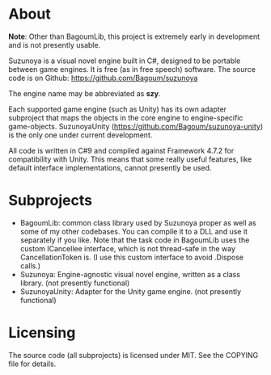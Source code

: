 # About

**Note**: Other than BagoumLib, this project is extremely early in development and is not presently usable.

Suzunoya is a visual novel engine built in C#, designed to be portable between game engines.
It is free (as in free speech) software. The source code is on Github: https://github.com/Bagoum/suzunoya

The engine name may be abbreviated as **szy**.

Each supported game engine (such as Unity) has its own adapter subproject that maps the objects in the core engine to engine-specific game-objects. SuzunoyaUnity (https://github.com/Bagoum/suzunoya-unity) is the only one under current development. 

All code is written in C#9 and compiled against Framework 4.7.2 for compatibility with Unity. This means that some really useful features, like default interface implementations, cannot presently be used.

# Subprojects

- BagoumLib: common class library used by Suzunoya proper as well as some of my other codebases. You can compile it to a DLL and use it separately if you like. Note that the task code in BagoumLib uses the custom ICancellee interface, which is not thread-safe in the way CancellationToken is. (I use this custom interface to avoid .Dispose calls.)
- Suzunoya: Engine-agnostic visual novel engine, written as a class library. (not presently functional)
- SuzunoyaUnity: Adapter for the Unity game engine. (not presently functional)

# Licensing

The source code (all subprojects) is licensed under MIT. See the COPYING file for details.

